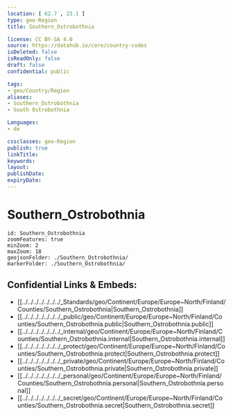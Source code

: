```yaml
---
location: [ 62.7 , 23.1 ] 
type: geo-Region
title: Southern_Ostrobothnia

license: CC BY-SA 4.0
source: https://datahub.io/core/country-codes
isDeleted: false
isReadOnly: false
draft: false
confidential: public

tags:
- geo/Country/Region
aliases:
- Southern_Ostrobothnia
- South Ostrobothnia

Languages:
- de

cssclasses: geo-Region
publish: true
linkTitle: 
keywords: 
layout: 
publishDate: 
expiryDate: 
---
```


# Southern_Ostrobothnia

```leaflet
id: Southern_Ostrobothnia
zoomFeatures: true 
minZoom: 2 
maxZoom: 18
geojsonFolder: ./Southern_Ostrobothnia/
markerFolder: ./Southern_Ostrobothnia/
```


## Confidential Links & Embeds: 
- [[../../../../../../../_Standards/geo/Continent/Europe/Europe~North/Finland/Counties/Southern_Ostrobothnia|Southern_Ostrobothnia]] 
- [[../../../../../../../_public/geo/Continent/Europe/Europe~North/Finland/Counties/Southern_Ostrobothnia.public|Southern_Ostrobothnia.public]] 
- [[../../../../../../../_internal/geo/Continent/Europe/Europe~North/Finland/Counties/Southern_Ostrobothnia.internal|Southern_Ostrobothnia.internal]] 
- [[../../../../../../../_protect/geo/Continent/Europe/Europe~North/Finland/Counties/Southern_Ostrobothnia.protect|Southern_Ostrobothnia.protect]] 
- [[../../../../../../../_private/geo/Continent/Europe/Europe~North/Finland/Counties/Southern_Ostrobothnia.private|Southern_Ostrobothnia.private]] 
- [[../../../../../../../_personal/geo/Continent/Europe/Europe~North/Finland/Counties/Southern_Ostrobothnia.personal|Southern_Ostrobothnia.personal]] 
- [[../../../../../../../_secret/geo/Continent/Europe/Europe~North/Finland/Counties/Southern_Ostrobothnia.secret|Southern_Ostrobothnia.secret]] 

